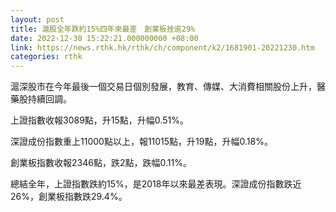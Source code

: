 ```yaml
---
layout: post
title: 滬股全年跌約15%四年來最差　創業板挫逾29%
date: 2022-12-30 15:22:21.000000000 +08:00
link: https://news.rthk.hk/rthk/ch/component/k2/1681901-20221230.htm
categories: rthk
---
```


滬深股市在今年最後一個交易日個別發展，教育、傳媒、大消費相關股份上升，醫藥股持續回調。

上證指數收報3089點，升15點，升幅0.51%。

深證成份指數重上11000點以上，報11015點，升19點，升幅0.18%。

創業板指數收報2346點，跌2點，跌幅0.11%。

總結全年，上證指數跌約15%，是2018年以來最差表現。深證成份指數跌近26%，創業板指數跌29.4%。
